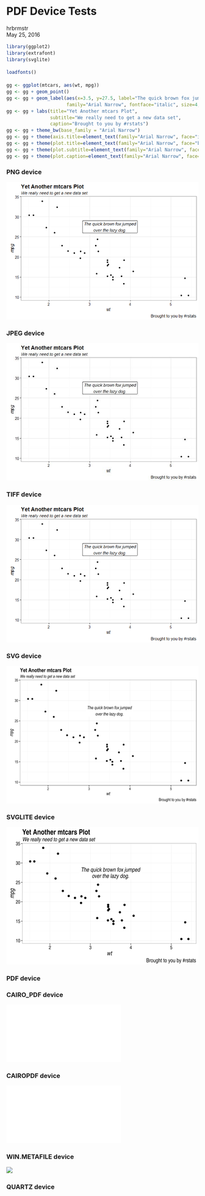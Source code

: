 # PDF Device Tests
hrbrmstr  
May 25, 2016  





```r
library(ggplot2)
library(extrafont)
library(svglite)

loadfonts()

gg <- ggplot(mtcars, aes(wt, mpg))
gg <- gg + geom_point()
gg <- gg + geom_label(aes(x=3.5, y=27.5, label="The quick brown fox jumped\nover the lazy dog."),
                      family="Arial Narrow", fontface="italic", size=4, label.size=0)
gg <- gg + labs(title="Yet Another mtcars Plot",
                subtitle="We really need to get a new data set",
                caption="Brought to you by #rstats")
gg <- gg + theme_bw(base_family = "Arial Narrow")
gg <- gg + theme(axis.title=element_text(family="Arial Narrow", face="italic"))
gg <- gg + theme(plot.title=element_text(family="Arial Narrow", face="bold"))
gg <- gg + theme(plot.subtitle=element_text(family="Arial Narrow", face="italic"))
gg <- gg + theme(plot.caption=element_text(family="Arial Narrow", face="plain"))
```

### PNG device

![](pdf_test_files/figure-html/png-1.png)<!-- -->

### JPEG device

![](pdf_test_files/figure-html/jpeg-1.jpeg)<!-- -->

### TIFF device

![](pdf_test_files/figure-html/tiff-1.tiff)<!-- -->

### SVG device

![](pdf_test_files/figure-html/svg-1.svg)<!-- -->

### SVGLITE device

![](pdf_test_files/figure-html/svglite-1.svg)<!-- -->

### PDF device



### CAIRO_PDF device

![](pdf_test_files/figure-html/cairo_pdf-1.pdf)<!-- -->

### CAIROPDF device

![](pdf_test_files/figure-html/CairoPDF-1.pdf)<!-- -->

### WIN.METAFILE device

![](pdf_test_files/figure-html/winmeta-1.wmf)<!-- -->


### QUARTZ device


